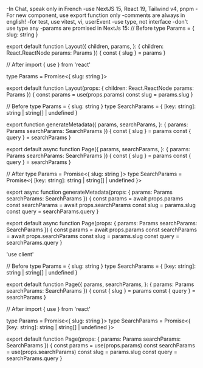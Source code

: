 -In Chat, speak only in French
-use NextJS 15, React 19, Tailwind v4, pnpm
-For new component, use export function only
-comments are always in english!
-for test, use vitest, vi, userEvent
-use type, not interface
-don't use type any
-params are promised in NextJs 15:
// Before
type Params = { slug: string }

export default function Layout({
children,
params,
}: {
children: React.ReactNode
params: Params
}) {
const { slug } = params
}

// After
import { use } from 'react'

type Params = Promise<{ slug: string }>

export default function Layout(props: {
children: React.ReactNode
params: Params
}) {
const params = use(props.params)
const slug = params.slug
}

// Before
type Params = { slug: string }
type SearchParams = { [key: string]: string | string[] | undefined }

export function generateMetadata({
params,
searchParams,
}: {
params: Params
searchParams: SearchParams
}) {
const { slug } = params
const { query } = searchParams
}

export default async function Page({
params,
searchParams,
}: {
params: Params
searchParams: SearchParams
}) {
const { slug } = params
const { query } = searchParams
}

// After
type Params = Promise<{ slug: string }>
type SearchParams = Promise<{ [key: string]: string | string[] | undefined }>

export async function generateMetadata(props: {
params: Params
searchParams: SearchParams
}) {
const params = await props.params
const searchParams = await props.searchParams
const slug = params.slug
const query = searchParams.query
}

export default async function Page(props: {
params: Params
searchParams: SearchParams
}) {
const params = await props.params
const searchParams = await props.searchParams
const slug = params.slug
const query = searchParams.query
}

'use client'

// Before
type Params = { slug: string }
type SearchParams = { [key: string]: string | string[] | undefined }

export default function Page({
params,
searchParams,
}: {
params: Params
searchParams: SearchParams
}) {
const { slug } = params
const { query } = searchParams
}

// After
import { use } from 'react'

type Params = Promise<{ slug: string }>
type SearchParams = Promise<{ [key: string]: string | string[] | undefined }>

export default function Page(props: {
params: Params
searchParams: SearchParams
}) {
const params = use(props.params)
const searchParams = use(props.searchParams)
const slug = params.slug
const query = searchParams.query
}
